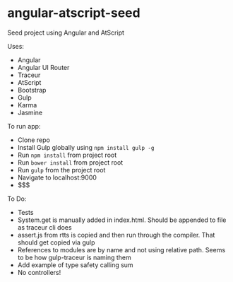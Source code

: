angular-atscript-seed
================

Seed project using Angular and AtScript

Uses:

* Angular
* Angular UI Router
* Traceur
* AtScript
* Bootstrap
* Gulp
* Karma
* Jasmine


To run app:

* Clone repo
* Install Gulp globally using `npm install gulp -g`
* Run `npm install` from project root
* Run `bower install` from project root
* Run `gulp` from the project root
* Navigate to localhost:9000
* $$$


To Do:

* Tests
* System.get is manually added in index.html.  Should be appended to file as traceur cli does
* assert.js from rtts is copied and then run through the compiler. That should get copied via gulp
* References to modules are by name and not using relative path.  Seems to be how gulp-traceur is naming them
* Add example of type safety calling sum
* No controllers!
